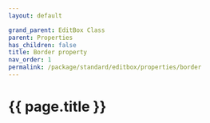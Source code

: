 ```yaml
---
layout: default

grand_parent: EditBox Class
parent: Properties
has_children: false
title: Border property
nav_order: 1
permalink: /package/standard/editbox/properties/border
---
```

# {{ page.title }}




